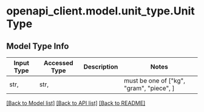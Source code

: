 # openapi_client.model.unit_type.UnitType

## Model Type Info
Input Type | Accessed Type | Description | Notes
------------ | ------------- | ------------- | -------------
str,  | str,  |  | must be one of ["kg", "gram", "piece", ] 

[[Back to Model list]](../../README.md#documentation-for-models) [[Back to API list]](../../README.md#documentation-for-api-endpoints) [[Back to README]](../../README.md)

